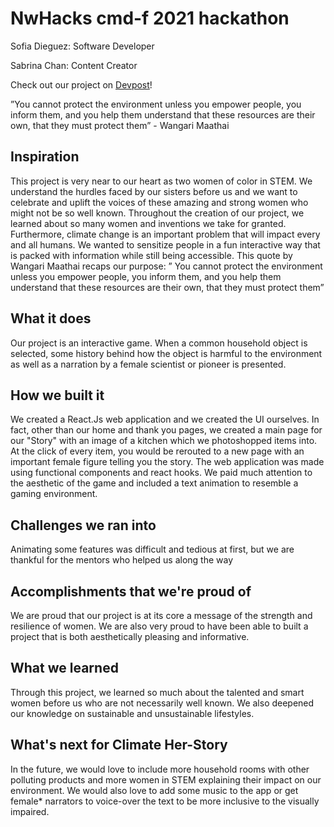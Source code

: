 # NwHacks cmd-f 2021 hackathon
Sofia Dieguez: Software Developer

Sabrina Chan: Content Creator

Check out our project on [Devpost](https://devpost.com/software/climate-her-story)!

”You cannot protect the environment unless you empower people, you inform them, and you help them understand that these resources are their own, that they must protect them” - Wangari Maathai

## Inspiration
This project is very near to our heart as two women of color in STEM. We understand the hurdles faced by our sisters before us and we want to celebrate and uplift the voices of these amazing and strong women who might not be so well known. Throughout the creation of our project, we learned about so many women and inventions we take for granted. Furthermore, climate change is an important problem that will impact every and all humans. We wanted to sensitize people in a fun interactive way that is packed with information while still being accessible. This quote by Wangari Maathai recaps our purpose: ” You cannot protect the environment unless you empower people, you inform them, and you help them understand that these resources are their own, that they must protect them”

## What it does
Our project is an interactive game. When a common household object is selected, some history behind how the object is harmful to the environment as well as a narration by a female scientist or pioneer is presented.

## How we built it
We created a React.Js web application and we created the UI ourselves. In fact, other than our home and thank you pages, we created a main page for our "Story" with an image of a kitchen which we photoshopped items into. At the click of every item, you would be rerouted to a new page with an important female figure telling you the story. The web application was made using functional components and react hooks. We paid much attention to the aesthetic of the game and included a text animation to resemble a gaming environment.

## Challenges we ran into
Animating some features was difficult and tedious at first, but we are thankful for the mentors who helped us along the way

## Accomplishments that we're proud of
We are proud that our project is at its core a message of the strength and resilience of women. We are also very proud to have been able to built a project that is both aesthetically pleasing and informative.

## What we learned
Through this project, we learned so much about the talented and smart women before us who are not necessarily well known. We also deepened our knowledge on sustainable and unsustainable lifestyles.

## What's next for Climate Her-Story
In the future, we would love to include more household rooms with other polluting products and more women in STEM explaining their impact on our environment. We would also love to add some music to the app or get female* narrators to voice-over the text to be more inclusive to the visually impaired.
